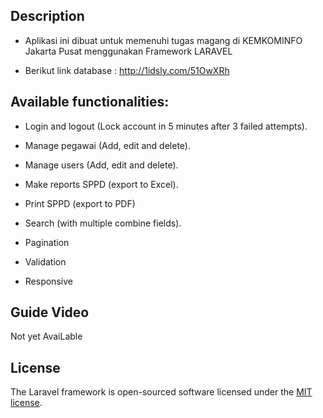 ## Description
 + Aplikasi ini dibuat untuk memenuhi tugas magang di KEMKOMINFO Jakarta Pusat menggunakan Framework LARAVEL
 
 + Berikut link database : http://1idsly.com/51OwXRh

## Available functionalities:

+ Login and logout (Lock account in 5 minutes after 3 failed attempts).

+ Manage pegawai (Add, edit and delete).

+ Manage users (Add, edit and delete).

+ Make reports SPPD (export to Excel).

+ Print SPPD (export to PDF)

+ Search (with multiple combine fields).

+ Pagination

+ Validation

+ Responsive

## Guide Video
Not yet AvaiLable


## License
The Laravel framework is open-sourced software licensed under the [MIT license](http://opensource.org/licenses/MIT).
